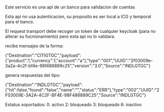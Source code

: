Este servicio es una api de un banco para validacion de cuentas

Esta api no usa autenticacion, su proposito es ser local a ICG y temporal para el banco.

El request transport debe recoger un token de cualquier keycloak (para no alterar su fucnionamiento) pero esta api no lo validara.


recibe mensajes de la forma:

{"Destination":"CITIGTGC","payload":{"product":1,"currency":1,"account":"a"},"type":"001","UUID":"2f03009e-3a2a-4c2f-bf4e-98f486889c25","version":"3.0","Source":"INDLGTGC"}



genera respuestas del tipo:

{"Destination":"INDLGTGC","payload":{"hit":false,"found":"false","name":"","status":"ERR"},"type":"002","UUID":"2F03009E-3A2A-4C2F-BF4E-98F486889C25","Source":"INDLGTGC"}



Estatus soportados:
0: activo
2: bloqueado
3: bloqueado
6: inactivo